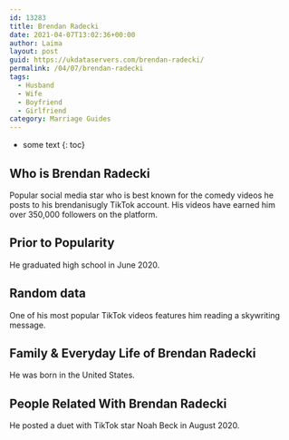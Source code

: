 ```yaml
---
id: 13283
title: Brendan Radecki
date: 2021-04-07T13:02:36+00:00
author: Laima
layout: post
guid: https://ukdataservers.com/brendan-radecki/
permalink: /04/07/brendan-radecki
tags:
  - Husband
  - Wife
  - Boyfriend
  - Girlfriend
category: Marriage Guides
---
```


* some text
{: toc}


## Who is Brendan Radecki
                  
                  
                  
Popular social media star who is best known for the comedy videos he posts to his brendanisugly TikTok account. His videos have earned him over 350,000 followers on the platform. 
                  
              
            
              
            
                
                
                
## Prior to Popularity
                  
                  
                  
He graduated high school in June 2020. 
                  
              
            
              
            
                
                
                
## Random data
                  
                  
                  
One of his most popular TikTok videos features him reading a skywriting message. 
                  
              
            
              
            
                
                
                
## Family & Everyday Life of Brendan Radecki
                  
                  
                  
He was born in the United States. 
                  
              
            
              
            
                
                
                
## People Related With Brendan Radecki
                  
                  
                  
He posted a duet with TikTok star Noah Beck in August 2020. 
                  
              
            
              
            
                
              
            
              
              
            
            
              
            
          
          
          